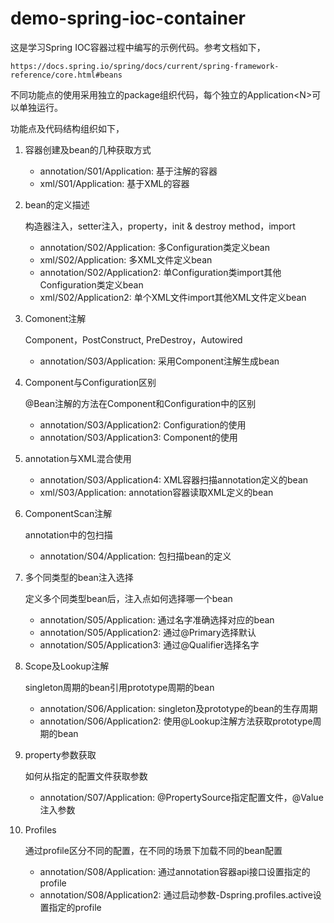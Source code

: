 # demo-spring-ioc-container
这是学习Spring IOC容器过程中编写的示例代码。参考文档如下，

`https://docs.spring.io/spring/docs/current/spring-framework-reference/core.html#beans`



不同功能点的使用采用独立的package组织代码，每个独立的Application\<N\>可以单独运行。

功能点及代码结构组织如下，

1. 容器创建及bean的几种获取方式

   * annotation/S01/Application: 基于注解的容器
   * xml/S01/Application: 基于XML的容器

2. bean的定义描述

   构造器注入，setter注入，property，init & destroy method，import

   * annotation/S02/Application: 多Configuration类定义bean
   * xml/S02/Application: 多XML文件定义bean
   * annotation/S02/Application2: 单Configuration类import其他Configuration类定义bean
   * xml/S02/Application2: 单个XML文件import其他XML文件定义bean

3. Comonent注解

   Component，PostConstruct,  PreDestroy，Autowired

   * annotation/S03/Application: 采用Component注解生成bean

4. Component与Configuration区别

   @Bean注解的方法在Component和Configuration中的区别

   * annotation/S03/Application2: Configuration的使用
   * annotation/S03/Application3: Component的使用

5. annotation与XML混合使用

   * annotation/S03/Application4: XML容器扫描annotation定义的bean
   * xml/S03/Application: annotation容器读取XML定义的bean

6. ComponentScan注解

   annotation中的包扫描

   * annotation/S04/Application: 包扫描bean的定义

7. 多个同类型的bean注入选择

   定义多个同类型bean后，注入点如何选择哪一个bean

   * annotation/S05/Application: 通过名字准确选择对应的bean
   * annotation/S05/Application2: 通过@Primary选择默认
   * annotation/S05/Application3: 通过@Qualifier选择名字

8. Scope及Lookup注解

   singleton周期的bean引用prototype周期的bean

   * annotation/S06/Application: singleton及prototype的bean的生存周期
   * annotation/S06/Application2: 使用@Lookup注解方法获取prototype周期的bean

9. property参数获取

   如何从指定的配置文件获取参数

   * annotation/S07/Application: @PropertySource指定配置文件，@Value注入参数

10. Profiles

    通过profile区分不同的配置，在不同的场景下加载不同的bean配置

    * annotation/S08/Application: 通过annotation容器api接口设置指定的profile
    * annotation/S08/Application2: 通过启动参数-Dspring.profiles.active设置指定的profile